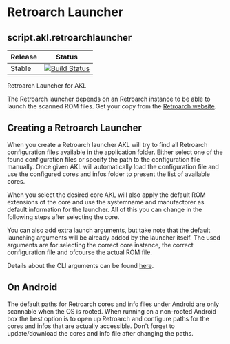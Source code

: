 
# Retroarch Launcher
## script.akl.retroarchlauncher
| Release | Status |
|----|----|
| Stable | [![Build Status](https://dev.azure.com/jnpro/AKL/_apis/build/status/script.akl.retroarchlauncher?branchName=main)](https://dev.azure.com/jnpro/AKL/_build/latest?definitionId=7&branchName=main)|

Retroarch Launcher for AKL

The Retroarch launcher depends on an Retroarch instance to be able to launch the scanned ROM files.
Get your copy from the [Retroarch website](http://www.retroarch.com/).

## Creating a Retroarch Launcher

When you create a Retroarch launcher AKL will try to find all Retroarch configuration files available
in the application folder. Either select one of the found configuration files or specify the path to
the configuration file manually. Once given AKL will automatically load the configuration file and
use the configured cores and infos folder to present the list of available cores.

When you select the desired core AKL will also apply the default ROM extensions of the core and use
the systemname and manufactorer as default information for the launcher. All of this you can change
in the following steps after selecting the core.

You can also add extra launch arguments, but take note that the default launching arguments will be
already added by the launcher itself. The used arguments are for selecting the correct core instance,
the correct configuration file and ofcourse the actual ROM file. 

Details about the CLI arguments can be found [here](https://docs.libretro.com/guides/cli-intro/).

## On Android

The default paths for Retroarch cores and info files under Android are only scannable when the OS
is rooted. When running on a non-rooted Android box the best option is to open up Retroarch and
configure paths for the cores and infos that are actually accessible. 
Don't forget to update/download the cores and info file after changing the paths.